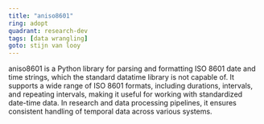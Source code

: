 ```yaml
---
title: "aniso8601"
ring: adopt
quadrant: research-dev
tags: [data wrangling]
goto: stijn van looy
---
```


aniso8601 is a Python library for parsing and formatting ISO 8601 date and time strings, which the standard datatime library is not capable of. It supports a wide range of ISO 8601 formats, including durations, intervals, and repeating intervals, making it useful for working with standardized date-time data. In research and data processing pipelines, it ensures consistent handling of temporal data across various systems.
